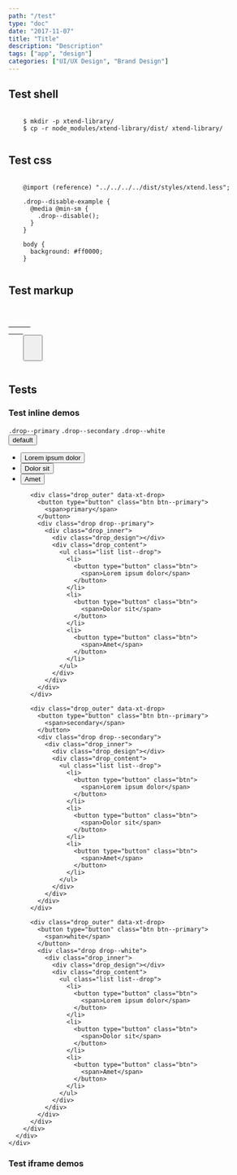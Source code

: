 ```yaml
---
path: "/test"
type: "doc"
date: "2017-11-07"
title: "Title"
description: "Description"
tags: ["app", "design"]
categories: ["UI/UX Design", "Brand Design"]
---
```


<h2>Test shell</h2>

<pre>
  <code class="language-shell">
    $ mkdir -p xtend-library/
    $ cp -r node_modules/xtend-library/dist/ xtend-library/
  </code>
</pre>

<h2>Test css</h2>

<pre>
  <code class="language-css">
    @import (reference) "../../../../dist/styles/xtend.less";
    
    .drop--disable-example {
      @media @min-sm {
        .drop--disable();
      }
    }
    
    body {
      background: #ff0000;
    }
  </code>
</pre>

<h2>Test markup</h2>

<pre>
  <code class="language-markup">
    <a href="#" class="btn">
      <span><!-- content --></span>
    </a>
    <button type="button" class="btn">
      <span><!-- content --></span>
    </button>
  </code>
</pre>

<h2>Tests</h2>

<h3>Test inline demos</h2>

<demo>
  <div class="demo-inner">
    <div class="demo-item demo-preview" data-name="variants">
      <div class="demo-text">
        <div class="alert_content">
          <code>.drop--primary</code> <code>.drop--secondary</code> <code>.drop--white</code>
        </div>
      </div>
      <div class="demo-source" data-lang="html">
        <div class="list list-space--small align-items--center demo-source-from">
          <div class="drop_outer" data-xt-drop>
            <button type="button" class="btn btn--primary">
              <span>default</span>
            </button>
            <div class="drop">
              <div class="drop_inner">
                <div class="drop_design"></div>
                <div class="drop_content">
                  <ul class="list list--drop">
                    <li>
                      <button type="button" class="btn">
                        <span>Lorem ipsum dolor</span>
                      </button>
                    </li>
                    <li>
                      <button type="button" class="btn">
                        <span>Dolor sit</span>
                      </button>
                    </li>
                    <li>
                      <button type="button" class="btn">
                        <span>Amet</span>
                      </button>
                    </li>
                  </ul>
                </div>
              </div>
            </div>
          </div>
  
          <div class="drop_outer" data-xt-drop>
            <button type="button" class="btn btn--primary">
              <span>primary</span>
            </button>
            <div class="drop drop--primary">
              <div class="drop_inner">
                <div class="drop_design"></div>
                <div class="drop_content">
                  <ul class="list list--drop">
                    <li>
                      <button type="button" class="btn">
                        <span>Lorem ipsum dolor</span>
                      </button>
                    </li>
                    <li>
                      <button type="button" class="btn">
                        <span>Dolor sit</span>
                      </button>
                    </li>
                    <li>
                      <button type="button" class="btn">
                        <span>Amet</span>
                      </button>
                    </li>
                  </ul>
                </div>
              </div>
            </div>
          </div>
  
          <div class="drop_outer" data-xt-drop>
            <button type="button" class="btn btn--primary">
              <span>secondary</span>
            </button>
            <div class="drop drop--secondary">
              <div class="drop_inner">
                <div class="drop_design"></div>
                <div class="drop_content">
                  <ul class="list list--drop">
                    <li>
                      <button type="button" class="btn">
                        <span>Lorem ipsum dolor</span>
                      </button>
                    </li>
                    <li>
                      <button type="button" class="btn">
                        <span>Dolor sit</span>
                      </button>
                    </li>
                    <li>
                      <button type="button" class="btn">
                        <span>Amet</span>
                      </button>
                    </li>
                  </ul>
                </div>
              </div>
            </div>
          </div>
  
          <div class="drop_outer" data-xt-drop>
            <button type="button" class="btn btn--primary">
              <span>white</span>
            </button>
            <div class="drop drop--white">
              <div class="drop_inner">
                <div class="drop_design"></div>
                <div class="drop_content">
                  <ul class="list list--drop">
                    <li>
                      <button type="button" class="btn">
                        <span>Lorem ipsum dolor</span>
                      </button>
                    </li>
                    <li>
                      <button type="button" class="btn">
                        <span>Dolor sit</span>
                      </button>
                    </li>
                    <li>
                      <button type="button" class="btn">
                        <span>Amet</span>
                      </button>
                    </li>
                  </ul>
                </div>
              </div>
            </div>
          </div>
        </div>
      </div>
    </div>
  </div>
</demo>

<h3>Test iframe demos</h2>

<demo>
  <div class="demo-inner">
    <div class="demo-item" data-iframe="/demos/iframe" data-name="iframe">
    </div>
    <div class="demo-item" data-iframe="/demos/react" data-name="react">
    </div>
  </div>
</demo>
